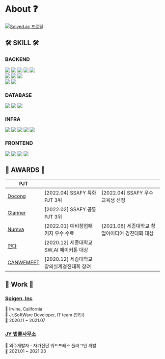 # About ❓ 

[![Solved.ac 프로필](http://mazassumnida.wtf/api/v2/generate_badge?boj=wjddmadl97)](https://solved.ac/wjddmadl97)

## 🛠 SKILL 🛠
### BACKEND
<img src="https://img.shields.io/badge/-JAVA-007396?style=flat-square&logo=java&logoColor=white"> <img src="https://img.shields.io/badge/-Spring Boot-6DB33F?style=flat-square&logo=SpringBoot&logoColor=white"/> <img src="https://img.shields.io/badge/Spring Security-6DB33F?style=flat-square&logo=Spring Security&logoColor=white"/> <img src="https://img.shields.io/badge/-Swagger-85EA2D?style=flat-square&logo=Swagger&logoColor=black"/> <img src="https://img.shields.io/badge/-Gradle-02303A?style=flat-square&logo=Gradle"/>
<br>
<img src="https://img.shields.io/badge/Python-3776AB?style=flat-square&logo=Python&logoColor=white"/> <img src="https://img.shields.io/badge/-Flask-000000?style=flat-square&logo=Flask"/> <img src="https://img.shields.io/badge/TensorFlow-FF6F00?style=flat-square&logo=TensorFlow&logoColor=white"/>
<br>
<img src="https://img.shields.io/badge/PHP-777BB4?style=flat-square&logo=PHP&logoColor=white"/> <img src="https://img.shields.io/badge/Laravel-FF2D20?style=flat-square&logo=Laravel&logoColor=white"/>

### DATABASE
<img src="https://img.shields.io/badge/MySQL-4479A1?style=flat-square&logo=MySQL&logoColor=white"/> <img src="https://img.shields.io/badge/MariaDB-003545?style=flat-square&logo=MariaDB&logoColor=white"/> <img src="https://img.shields.io/badge/Firebase-FFCA28?style=flat-square&logo=Firebase&logoColor=white"/>

### INFRA
<img src="https://img.shields.io/badge/Amazon AWS-232F3E?style=flat-square&logo=Amazon AWS&logoColor=white"/> <img src="https://img.shields.io/badge/Ubuntu-E95420?style=flat-square&logo=Ubuntu&logoColor=white"/> <img src="https://img.shields.io/badge/Docker-2496ED?style=flat-square&logo=Docker&logoColor=white"/> <img src="https://img.shields.io/badge/NGINX-009639?style=flat-square&logo=NGINX&logoColor=white"/> <img src="https://img.shields.io/badge/Jenkins-D24939?style=flat-square&logo=Jenkins&logoColor=white"/>

### FRONTEND
<img src="https://img.shields.io/badge/HTML5-E34F26?style=flat-square&logo=HTML5&logoColor=white"/> <img src="https://img.shields.io/badge/CSS3-1572B6?style=flat-square&logo=CSS3&logoColor=white"/> <img src="https://img.shields.io/badge/JavaScript-F7DF1E?style=flat-square&logo=JavaScript&logoColor=black"/> <img src="https://img.shields.io/badge/jQuery-0769AD?style=flat-square&logo=jQuery&logoColor=white"/>

## 🥇 AWARDS 🥇
| PJT  |  |  |
| --- | --- | --- |
| [Docong](https://github.com/jeongum/docong) | [2022.04] SSAFY 특화 PJT 3위  | [2022.04] SSAFY 우수 교육생 선정 |  |
| [Glanner](https://github.com/jeongum/glanner) | [2022.02] SSAFY 공통 PJT 3위 |  |  |
| [Numva](https://github.com/jeongum/numva) | [2022.01] 예비창업패키지 우수 수료 | [2021.06] 세종대학교 창업아이디어 경진대회 대상 |
| [연다](https://github.com/jeongum/yeonda) | [2020.12] 세종대학교 SW,AI 메이커톤 대상 |  |  |
| [CANWEMEET](https://github.com/jeongum/canwemeet_v2) | [2020.12] 세종대학교 창의설계경진대회 장려 |  |  |

## 👔 Work 👔
### [Spigen, Inc](https://www.spigen.com/)
📍 Irvine, California  
🔖 Jr.SoftWare Developer, IT team (인턴)  
📆 2020.11 ~ 2021.07  
### [JY 법률사무소](https://jy-law.kr/test/)
🔖 외주개발자 - 자가진단 워드프레스 플러그인 개발  
📆 2021.01 ~ 2021.03   

